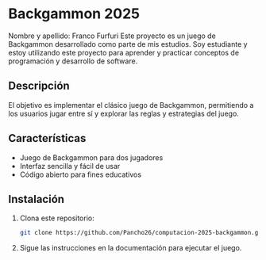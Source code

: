 # Backgammon 2025
Nombre y apellido: Franco Furfuri
Este proyecto es un juego de Backgammon desarrollado como parte de mis estudios. Soy estudiante y estoy utilizando este proyecto para aprender y practicar conceptos de programación y desarrollo de software.

## Descripción

El objetivo es implementar el clásico juego de Backgammon, permitiendo a los usuarios jugar entre sí y explorar las reglas y estrategias del juego.

## Características

- Juego de Backgammon para dos jugadores
- Interfaz sencilla y fácil de usar
- Código abierto para fines educativos

## Instalación

1. Clona este repositorio:
    ```bash
    git clone https://github.com/Pancho26/computacion-2025-backgammon.git
    ```
2. Sigue las instrucciones en la documentación para ejecutar el juego.

